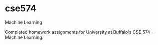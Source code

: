 # cse574
Machine Learning

Completed homework assignments for University at Buffalo's CSE 574 - Machine Learning.
